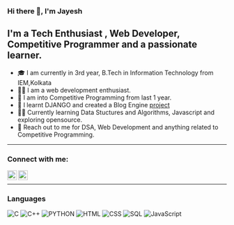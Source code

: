 ### Hi there 👋, I'm Jayesh


## I'm a Tech Enthusiast , Web Developer, Competitive Programmer and a passionate learner. 

- 🎓 I am currently in 3rd year, B.Tech in Information Technology from IEM,Kolkata
- 👨‍💻 I am a web development enthusiast.
- 👯 I am into Competitive Programming from last 1 year.
- 🔭 I learnt DJANGO and created a Blog Engine [project](https://github.com/i-jayesh/blograam)
- 👨‍💻 Currently learning Data Stuctures and Algorithms, Javascript and exploring opensource.
- 💬 Reach out to me for DSA, Web Development and anything related to Competitive Programming.

---
### Connect with me:


[<img align="left" alt="codeSTACKr | LinkedIn" width="22px" src="https://cdn.jsdelivr.net/npm/simple-icons@v3/icons/linkedin.svg" />][linkedin]
[<img align="left" alt="codeSTACKr | Instagram" width="22px" src="https://cdn.jsdelivr.net/npm/simple-icons@v3/icons/instagram.svg" />][instagram]

<br />

---

### Languages


![C](https://img.shields.io/badge/-C-000?&logo=C)
![C++](https://img.shields.io/badge/-C++-000?&logo=c%2b%2b&logoColor=00599C)
![PYTHON](https://img.shields.io/badge/-Python-000?&logo=Python)
![HTML](https://img.shields.io/badge/-HTML-000?&logo=Html)
![CSS](https://img.shields.io/badge/-CSS-000?&logo=CSS)
![SQL](https://img.shields.io/badge/-SQL-000?&logo=MySQL)
![JavaScript](https://img.shields.io/badge/-JavaScript-000?&logo=JavaScript)    

<br />

[instagram]: https://www.instagram.com/jayesh.cpp
[linkedin]: https://www.linkedin.com/in/jayesh-kumar-shaw/
